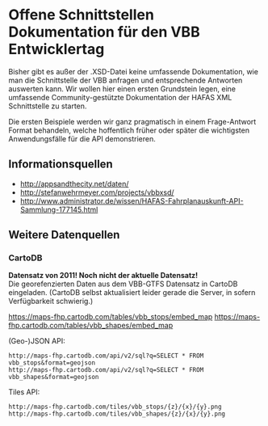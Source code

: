 Offene Schnittstellen Dokumentation für den VBB Entwicklertag
==============

Bisher gibt es außer der .XSD-Datei keine umfassende Dokumentation, wie man die Schnittstelle der VBB anfragen und entsprechende Antworten auswerten kann.
Wir wollen hier einen ersten Grundstein legen, eine umfassende Community-gestützte Dokumentation der HAFAS XML Schnittstelle zu starten.

Die ersten Beispiele werden wir ganz pragmatisch in einem Frage-Antwort Format behandeln, welche hoffentlich früher oder später die wichtigsten Anwendungsfälle für die API demonstrieren.


## Informationsquellen

* http://appsandthecity.net/daten/
* http://stefanwehrmeyer.com/projects/vbbxsd/
* http://www.administrator.de/wissen/HAFAS-Fahrplanauskunft-API-Sammlung-177145.html

## Weitere Datenquellen

### CartoDB

**Datensatz von 2011! Noch nicht der aktuelle Datensatz!**  
Die georefenzierten Daten aus dem VBB-GTFS Datensatz in CartoDB eingeladen. (CartoDB selbst aktualisiert leider gerade die Server, in sofern Verfügbarkeit schwierig.)

https://maps-fhp.cartodb.com/tables/vbb_stops/embed_map
https://maps-fhp.cartodb.com/tables/vbb_shapes/embed_map

(Geo-)JSON API:

    http://maps-fhp.cartodb.com/api/v2/sql?q=SELECT * FROM vbb_stops&format=geojson
    http://maps-fhp.cartodb.com/api/v2/sql?q=SELECT * FROM vbb_shapes&format=geojson

Tiles API:

    http://maps-fhp.cartodb.com/tiles/vbb_stops/{z}/{x}/{y}.png
    http://maps-fhp.cartodb.com/tiles/vbb_shapes/{z}/{x}/{y}.png



